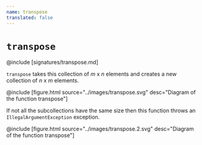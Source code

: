 ```yaml
---
name: transpose
translated: false
---
```


# `transpose`

@include [signatures/transpose.md]

`transpose` takes this collection of *m* x *n* elements and creates a new
collection of *n* x *m* elements.

@include [figure.html source="../images/transpose.svg" desc="Diagram of the function transpose"]

If not all the subcollections have the same size then this function throws an
`IllegalArgumentException` exception.

@include [figure.html source="../images/transpose.2.svg" desc="Diagram of the function transpose"]
